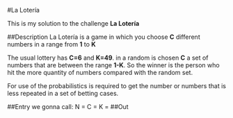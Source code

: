 #La Lotería

This is my solution to the challenge **La Lotería**

##Description
La Lotería is a game in which you choose **C** different numbers
in a range from **1** to **K**

The usual lottery has **C=6** and **K=49**.
in a random is chosen **C** a set of numbers that are between the range **1-K**.
So the winner is the person who hit the more quantity of numbers
compared with the random set.

For use of the probabilistics is required to get the number or numbers that is
less repeated in a set of betting cases. 

##Entry
we gonna call:
N =
C = 
K = 
##Out
